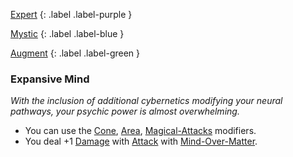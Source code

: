 
[Expert](Game/Advancement-List?Expert=true)
{: .label .label-purple }

[Mystic](Game/Mystic)
{: .label .label-blue }

[Augment](Game/Advancement-List?Augment=true)
{: .label .label-green }
### Expansive Mind
*With the inclusion of additional cybernetics modifying your neural pathways, your psychic power is almost overwhelming.*
* You can use the [Cone](Game/Core/Magical-Attacks#Cone), [Area](Game/Core/Magical-Attacks#Area), [Magical-Attacks](Game/Core/Magical-Attacks) modifiers. 
* You deal +1 [Damage](Game/Core/Terminology#Damage) with [Attack](Game/Core/Terminology#Attack) with [Mind-Over-Matter](Game/Core/Blocks/Mind-Over-Matter).
